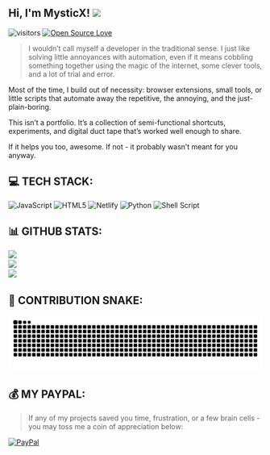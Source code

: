 <h2> Hi, I'm MysticX! <img src="https://media.giphy.com/media/mGcNjsfWAjY5AEZNw6/giphy.gif" width="50"></h2>

![visitors](https://visitor-badge.laobi.icu/badge?page_id=Myst1cX.Myst1cX)
[![Open Source Love](https://badges.frapsoft.com/os/v1/open-source.svg?v=102)](https://github.com/ellerbrock/open-source-badge/)

>I wouldn’t call myself a developer in the traditional sense. I just like solving little annoyances with automation, even if it means cobbling something together using the magic of the internet, some clever tools, and a lot of trial and error.

Most of the time, I build out of necessity: browser extensions, small tools, or little scripts that automate away the repetitive, the annoying, and the just-plain-boring.

This isn’t a portfolio. It’s a collection of semi-functional shortcuts, experiments, and digital duct tape that’s worked well enough to share.

If it helps you too, awesome. If not - it probably wasn’t meant for you anyway.


## 💻 TECH STACK:

![JavaScript](https://img.shields.io/badge/javascript-%23323330.svg?style=for-the-badge&logo=javascript&logoColor=%23F7DF1E) ![HTML5](https://img.shields.io/badge/html5-%23E34F26.svg?style=for-the-badge&logo=html5&logoColor=white) ![Netlify](https://img.shields.io/badge/netlify-%23000000.svg?style=for-the-badge&logo=netlify&logoColor=#00C7B7) ![Python](https://img.shields.io/badge/python-3670A0?style=for-the-badge&logo=python&logoColor=ffdd54) ![Shell Script](https://img.shields.io/badge/shell_script-%23121011.svg?style=for-the-badge&logo=gnu-bash&logoColor=white)


## 📊 GITHUB STATS:

![](https://github-readme-stats.vercel.app/api?username=Myst1cX&theme=dark&hide_border=false&include_all_commits=true&count_private=true)<br/>
![](https://github-readme-streak-stats.herokuapp.com/?user=Myst1cX&theme=dark&hide_border=false)<br/>
![](https://github-readme-stats.vercel.app/api/top-langs/?username=Myst1cX&theme=dark&hide_border=false&include_all_commits=true&count_private=true&layout=compact)


## 🐍 CONTRIBUTION SNAKE:

<picture>
  <source media="(prefers-color-scheme: dark)" srcset="https://raw.githubusercontent.com/Myst1cX/Myst1cX/output/github-contribution-grid-snake-dark.svg">
  <source media="(prefers-color-scheme: light)" srcset="https://raw.githubusercontent.com/Myst1cX/Myst1cX/output/github-contribution-grid-snake.svg">
  <img alt="GitHub contribution snake animation" src="https://raw.githubusercontent.com/Myst1cX/Myst1cX/output/github-contribution-grid-snake.svg">
</picture>


## 💰 MY PAYPAL: 
>If any of my projects saved you time, frustration, or a few brain cells - you may toss me a coin of appreciation below:

[![PayPal](https://img.shields.io/badge/PayPal-00457C?style=for-the-badge&logo=paypal&logoColor=white)](https://paypal.me/apktopidev@gmail.com)
  
